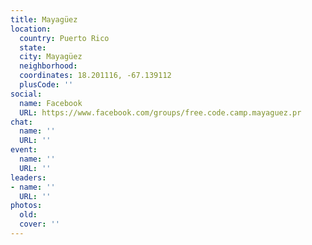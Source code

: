 ```yaml
---
title: Mayagüez
location:
  country: Puerto Rico
  state: 
  city: Mayagüez
  neighborhood: 
  coordinates: 18.201116, -67.139112
  plusCode: ''
social:
  name: Facebook
  URL: https://www.facebook.com/groups/free.code.camp.mayaguez.pr
chat:
  name: ''
  URL: ''
event:
  name: ''
  URL: ''
leaders:
- name: ''
  URL: ''
photos:
  old: 
  cover: ''
---
```

